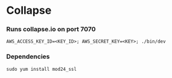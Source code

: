 # Collapse

### Runs collapse.io on port 7070

    AWS_ACCESS_KEY_ID=<KEY_ID>; AWS_SECRET_KEY=<KEY>; ./bin/dev

### Dependencies
    sudo yum install mod24_ssl
